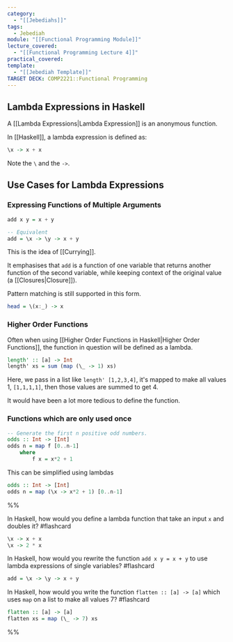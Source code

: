 ```yaml
---
category:
  - "[[Jebediahs]]"
tags:
  - Jebediah
module: "[[Functional Programming Module]]"
lecture_covered:
  - "[[Functional Programming Lecture 4]]"
practical_covered: 
template:
  - "[[Jebediah Template]]"
TARGET DECK: COMP2221::Functional Programming
---
```

## Lambda Expressions in Haskell

A [[Lambda Expressions|Lambda Expression]] is an anonymous function.

In [[Haskell]], a lambda expression is defined as:

```Haskell
\x -> x + x
```

Note the `\` and the `->`.

## Use Cases for Lambda Expressions

### Expressing Functions of Multiple Arguments

```Haskell
add x y = x + y

-- Equivalent
add = \x -> \y -> x + y
```

This is the idea of [[Currying]].

It emphasises that `add` is a function of one variable that returns another function of the second variable, while keeping context of the original value (a [[Closures|Closure]]).

Pattern matching is still supported in this form.

```Haskell
head = \(x:_) -> x
```

### Higher Order Functions 

Often when using [[Higher Order Functions in Haskell|Higher Order Functions]], the function in question will be defined as a lambda.

```Haskell
length' :: [a] -> Int
length' xs = sum (map (\_ -> 1) xs)
```

Here, we pass in a list like `length' [1,2,3,4]`, it's mapped to make all values 1, `[1,1,1,1]`, then those values are summed to get 4.

It would have been a lot more tedious to define the function.

### Functions which are only used once

```Haskell
-- Generate the first n positive odd numbers.
odds :: Int -> [Int]
odds n = map f [0..n-1]
	where
		f x = x*2 + 1
```

This can be simplified using lambdas

```Haskell
odds :: Int -> [Int]
odds n = map (\x -> x*2 + 1) [0..n-1]
```


%%

In Haskell, how would you define a lambda function that take an input `x` and doubles it? #flashcard 
```Haskell
\x -> x + x
\x -> 2 * x
```
<!--ID: 1738177278389-->

In Haskell, how would you rewrite the function `add x y = x + y` to use lambda expressions of single variables? #flashcard 
```Haskell
add = \x -> \y -> x + y
```
<!--ID: 1738177278392-->

In Haskell, how would you write the function `flatten :: [a] -> [a]` which uses `map` on a list to make all values 7? #flashcard 
```Haskell
flatten :: [a] -> [a]
flatten xs = map (\_ -> 7) xs
```
<!--ID: 1738177278394-->

%%